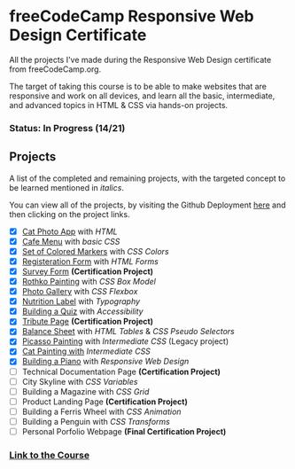 # freeCodeCamp Responsive Web Design Certificate
All the projects I've made during the Responsive Web Design certificate from freeCodeCamp.org.

The target of taking this course is to be able to make websites that are responsive and work on all devices, and learn all the basic, intermediate, and advanced topics in HTML & CSS via hands-on projects.

### Status: In Progress (14/21)

## Projects
A list of the completed and remaining projects, with the targeted concept to be learned mentioned in *italics*.

You can view all of the projects, by visiting the Github Deployment [here](https://deadreyo.github.io/freeCodeCamp-Responsive-Web-Design/) and then clicking on the project links.

- [x] [Cat Photo App](./Project%201%20-%20Cat%20App/) with *HTML*
- [x] [Cafe Menu](./Project%202%20-%20Cafe%20Menu/) with *basic CSS*
- [x] [Set of Colored Markers](./Project%203%20-%20Colored%20Markers/) with *CSS Colors*
- [x] [Registeration Form](./Project%204%20-%20Registeration%20Form/) with *HTML Forms*
- [x] [Survey Form](./Project%205%20(Milestone)%20-%20Survey%20Form/) **(Certification Project)**
- [x] [Rothko Painting](./Project%206%20-%20Rothko%20Painting/) with *CSS Box Model*
- [x] [Photo Gallery](./Project%207%20-%20Photo%20Gallery/) with *CSS Flexbox*
- [x] [Nutrition Label](./Project%208%20-%20Nutrition%20Label/) with *Typography*
- [x] [Building a Quiz](./Project%209%20-%20Building%20a%20Quiz/) with *Accessibility*
- [x] [Tribute Page](./Project%2010%20(Milestone)%20-%20Tribute%20Page/) **(Certification Project)**
- [x] [Balance Sheet](./Project%2011%20-%20Balance%20Sheet/) with *HTML Tables* & *CSS Pseudo Selectors*
- [x] [Picasso Painting](./Project%2012%20-%20Picasso%20Painting/) with *Intermediate CSS* (Legacy project)
- [x] [Cat Painting with](./Project%2013%20-%20Cat%20Painting/) *Intermediate CSS*
- [x] [Building a Piano](./Project%2013%20-%20Piano/) with *Responsive Web Design*
- [ ] Technical Documentation Page **(Certification Project)**
- [ ] City Skyline with *CSS Variables*
- [ ] Building a Magazine with *CSS Grid*
- [ ] Product Landing Page **(Certification Project)**
- [ ] Building a Ferris Wheel with *CSS Animation*
- [ ] Building a Penguin with *CSS Transforms*
- [ ] Personal Porfolio Webpage **(Final Certification Project)**

### [Link to the Course](https://www.freecodecamp.org/learn/2022/responsive-web-design)